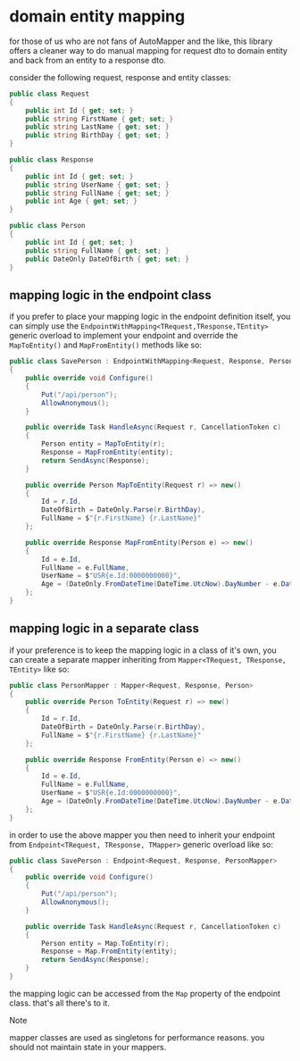 # domain entity mapping
for those of us who are not fans of AutoMapper and the like, this library offers a cleaner way to do manual mapping for request dto to domain entity and back from an entity to a response dto.

consider the following request, response and entity classes:

```csharp
public class Request
{
    public int Id { get; set; }
    public string FirstName { get; set; }
    public string LastName { get; set; }
    public string BirthDay { get; set; }
}

public class Response
{
    public int Id { get; set; }
    public string UserName { get; set; }
    public string FullName { get; set; }
    public int Age { get; set; }
}

public class Person
{
    public int Id { get; set; }
    public string FullName { get; set; }
    public DateOnly DateOfBirth { get; set; }
}
```

## mapping logic in the endpoint class
if you prefer to place your mapping logic in the endpoint definition itself, you can simply use the `EndpointWithMapping<TRequest,TResponse,TEntity>` generic overload to implement your endpoint and override the `MapToEntity()` and `MapFromEntity()` methods like so:

```csharp
public class SavePerson : EndpointWithMapping<Request, Response, Person>
{
    public override void Configure()
    {
        Put("/api/person");
        AllowAnonymous();
    }

    public override Task HandleAsync(Request r, CancellationToken c)
    {
        Person entity = MapToEntity(r);
        Response = MapFromEntity(entity);
        return SendAsync(Response);
    }

    public override Person MapToEntity(Request r) => new()
    {
        Id = r.Id,
        DateOfBirth = DateOnly.Parse(r.BirthDay),
        FullName = $"{r.FirstName} {r.LastName}"
    };

    public override Response MapFromEntity(Person e) => new()
    {
        Id = e.Id,
        FullName = e.FullName,
        UserName = $"USR{e.Id:0000000000}",
        Age = (DateOnly.FromDateTime(DateTime.UtcNow).DayNumber - e.DateOfBirth.DayNumber) / 365,
    };
}
```

## mapping logic in a separate class
if your preference is to keep the mapping logic in a class of it's own, you can create a separate mapper inheriting from `Mapper<TRequest, TResponse, TEntity>` like so:
```csharp
public class PersonMapper : Mapper<Request, Response, Person>
{
    public override Person ToEntity(Request r) => new()
    {
        Id = r.Id,
        DateOfBirth = DateOnly.Parse(r.BirthDay),
        FullName = $"{r.FirstName} {r.LastName}"
    };

    public override Response FromEntity(Person e) => new()
    {
        Id = e.Id,
        FullName = e.FullName,
        UserName = $"USR{e.Id:0000000000}",
        Age = (DateOnly.FromDateTime(DateTime.UtcNow).DayNumber - e.DateOfBirth.DayNumber) / 365,
    };
}
```
in order to use the above mapper you then need to inherit your endpoint from `Endpoint<TRequest, TResponse, TMapper>` generic overload like so:
```csharp
public class SavePerson : Endpoint<Request, Response, PersonMapper>
{
    public override void Configure()
    {
        Put("/api/person");
        AllowAnonymous();
    }

    public override Task HandleAsync(Request r, CancellationToken c)
    {
        Person entity = Map.ToEntity(r);
        Response = Map.FromEntity(entity);
        return SendAsync(Response);
    }
}
```
the mapping logic can be accessed from the `Map` property of the endpoint class. that's all there's to it.

> [!NOTE]
> mapper classes are used as singletons for performance reasons. you should not maintain state in your mappers.